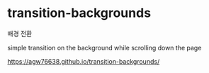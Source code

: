 # transition-backgrounds
배경 전환

simple transition on the background while scrolling down the page

https://agw76638.github.io/transition-backgrounds/